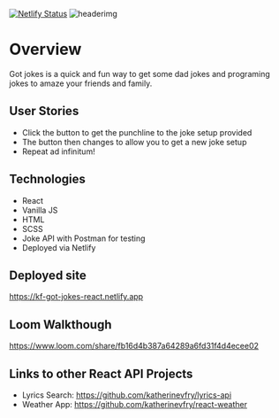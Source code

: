 [![Netlify Status](https://api.netlify.com/api/v1/badges/37b2a9d4-a505-4253-85ef-f6fd1d37efc5/deploy-status)](https://app.netlify.com/sites/kf-got-jokes-react/deploys)
![headerimg](https://i.imgur.com/QMwXfk2.png)

# Overview
Got jokes is a quick and fun way to get some dad jokes and programing jokes to amaze your friends and family.

## User Stories
- Click the button to get the punchline to the joke setup provided
- The button then changes to allow you to get a new joke setup
- Repeat ad infinitum!

## Technologies
- React
- Vanilla JS
- HTML
- SCSS
- Joke API with Postman for testing
- Deployed via Netlify

## Deployed site
https://kf-got-jokes-react.netlify.app

## Loom Walkthough
https://www.loom.com/share/fb16d4b387a64289a6fd31f4d4ecee02

## Links to other React API Projects
- Lyrics Search: https://github.com/katherinevfry/lyrics-api
- Weather App: https://github.com/katherinevfry/react-weather
